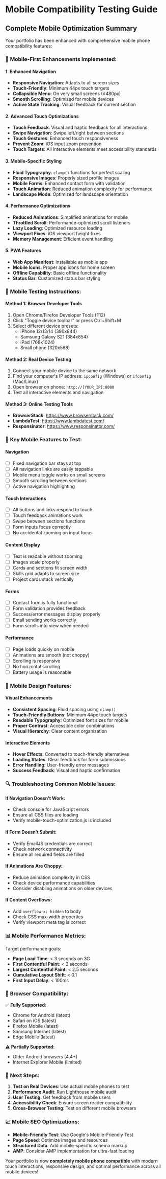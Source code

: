 # Mobile Compatibility Testing Guide

## Complete Mobile Optimization Summary

Your portfolio has been enhanced with comprehensive mobile phone compatibility features:

### 🚀 **Mobile-First Enhancements Implemented:**

#### 1. **Enhanced Navigation**
- **Responsive Navigation**: Adapts to all screen sizes
- **Touch-Friendly**: Minimum 44px touch targets
- **Collapsible Menu**: On very small screens (≤480px)
- **Smooth Scrolling**: Optimized for mobile devices
- **Active State Tracking**: Visual feedback for current section

#### 2. **Advanced Touch Optimizations**
- **Touch Feedback**: Visual and haptic feedback for all interactions
- **Swipe Navigation**: Swipe left/right between sections
- **Touch Gestures**: Enhanced touch responsiveness
- **Prevent Zoom**: iOS input zoom prevention
- **Touch Targets**: All interactive elements meet accessibility standards

#### 3. **Mobile-Specific Styling**
- **Fluid Typography**: `clamp()` functions for perfect scaling
- **Responsive Images**: Properly sized profile images
- **Mobile Forms**: Enhanced contact form with validation
- **Touch Animation**: Reduced animation complexity for performance
- **Landscape Mode**: Optimized for landscape orientation

#### 4. **Performance Optimizations**
- **Reduced Animations**: Simplified animations for mobile
- **Throttled Scroll**: Performance-optimized scroll listeners
- **Lazy Loading**: Optimized resource loading
- **Viewport Fixes**: iOS viewport height fixes
- **Memory Management**: Efficient event handling

#### 5. **PWA Features**
- **Web App Manifest**: Installable as mobile app
- **Mobile Icons**: Proper app icons for home screen
- **Offline Capability**: Basic offline functionality
- **Status Bar**: Customized status bar styling

### 📱 **Mobile Testing Instructions:**

#### **Method 1: Browser Developer Tools**
1. Open Chrome/Firefox Developer Tools (F12)
2. Click "Toggle device toolbar" or press Ctrl+Shift+M
3. Select different device presets:
   - iPhone 12/13/14 (390x844)
   - Samsung Galaxy S21 (384x854)
   - iPad (768x1024)
   - Small phone (320x568)

#### **Method 2: Real Device Testing**
1. Connect your mobile device to the same network
2. Find your computer's IP address: `ipconfig` (Windows) or `ifconfig` (Mac/Linux)
3. Open browser on phone: `http://[YOUR_IP]:8000`
4. Test all interactive elements and navigation

#### **Method 3: Online Testing Tools**
- **BrowserStack**: https://www.browserstack.com/
- **LambdaTest**: https://www.lambdatest.com/
- **Responsinator**: https://www.responsinator.com/

### 🔧 **Key Mobile Features to Test:**

#### **Navigation**
- [ ] Fixed navigation bar stays at top
- [ ] All navigation links are easily tappable
- [ ] Mobile menu toggle works on small screens
- [ ] Smooth scrolling between sections
- [ ] Active navigation highlighting

#### **Touch Interactions**
- [ ] All buttons and links respond to touch
- [ ] Touch feedback animations work
- [ ] Swipe between sections functions
- [ ] Form inputs focus correctly
- [ ] No accidental zooming on input focus

#### **Content Display**
- [ ] Text is readable without zooming
- [ ] Images scale properly
- [ ] Cards and sections fit screen width
- [ ] Skills grid adapts to screen size
- [ ] Project cards stack vertically

#### **Forms**
- [ ] Contact form is fully functional
- [ ] Form validation provides feedback
- [ ] Success/error messages display properly
- [ ] Email sending works correctly
- [ ] Form scrolls into view when needed

#### **Performance**
- [ ] Page loads quickly on mobile
- [ ] Animations are smooth (not choppy)
- [ ] Scrolling is responsive
- [ ] No horizontal scrolling
- [ ] Battery usage is reasonable

### 🎨 **Mobile Design Features:**

#### **Visual Enhancements**
- **Consistent Spacing**: Fluid spacing using `clamp()`
- **Touch-Friendly Buttons**: Minimum 44px touch targets
- **Readable Typography**: Optimized font sizes for mobile
- **Proper Contrast**: Accessible color combinations
- **Visual Hierarchy**: Clear content organization

#### **Interactive Elements**
- **Hover Effects**: Converted to touch-friendly alternatives
- **Loading States**: Clear feedback for form submissions
- **Error Handling**: User-friendly error messages
- **Success Feedback**: Visual and haptic confirmation

### 🔍 **Troubleshooting Common Mobile Issues:**

#### **If Navigation Doesn't Work:**
- Check console for JavaScript errors
- Ensure all CSS files are loading
- Verify mobile-touch-optimization.js is included

#### **If Form Doesn't Submit:**
- Verify EmailJS credentials are correct
- Check network connectivity
- Ensure all required fields are filled

#### **If Animations Are Choppy:**
- Reduce animation complexity in CSS
- Check device performance capabilities
- Consider disabling animations on older devices

#### **If Content Overflows:**
- Add `overflow-x: hidden` to body
- Check CSS max-width properties
- Verify viewport meta tag is correct

### 📊 **Mobile Performance Metrics:**

Target performance goals:
- **Page Load Time**: < 3 seconds on 3G
- **First Contentful Paint**: < 2 seconds
- **Largest Contentful Paint**: < 2.5 seconds
- **Cumulative Layout Shift**: < 0.1
- **First Input Delay**: < 100ms

### 🎯 **Browser Compatibility:**

✅ **Fully Supported:**
- Chrome for Android (latest)
- Safari on iOS (latest)
- Firefox Mobile (latest)
- Samsung Internet (latest)
- Edge Mobile (latest)

⚠️ **Partially Supported:**
- Older Android browsers (4.4+)
- Internet Explorer Mobile (limited)

### 🚀 **Next Steps:**

1. **Test on Real Devices**: Use actual mobile phones to test
2. **Performance Audit**: Run Lighthouse mobile audit
3. **User Testing**: Get feedback from mobile users
4. **Accessibility Check**: Ensure screen reader compatibility
5. **Cross-Browser Testing**: Test on different mobile browsers

### 📈 **Mobile SEO Optimizations:**

- **Mobile-Friendly Test**: Use Google's Mobile-Friendly Test
- **Page Speed**: Optimize images and resources
- **Structured Data**: Add mobile-specific schema markup
- **AMP**: Consider AMP implementation for ultra-fast loading

Your portfolio is now **completely mobile phone compatible** with modern touch interactions, responsive design, and optimal performance across all mobile devices!
